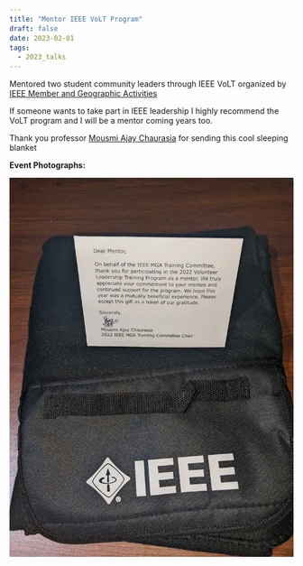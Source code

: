 ```yaml
---
title: "Mentor IEEE VoLT Program"
draft: false
date: 2023-02-01
tags:
  - 2023_talks
---
```


Mentored two student community leaders through IEEE VoLT organized by [IEEE Member and Geographic Activities](https://www.linkedin.com/company/ieee-member-and-geographic-activities/) 
  
If someone wants to take part in IEEE leadership I highly recommend the VoLT program and I will be a mentor coming years too.  
  
Thank you professor [](https://www.linkedin.com/in/ACoAACw2Ci4BskAdnCv2-7hljG-3T5S731xNFNo)[Mousmi Ajay Chaurasia](https://www.linkedin.com/in/mousmi-ajay-chaurasia-17a4a7188/) for sending this cool sleeping blanket

**Event Photographs:**
<p>
  <img src="../../images/2023-volt-mentor.jpeg" alt="volt mentor swags"/>
</p>
